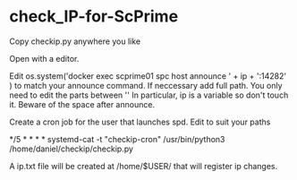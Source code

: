 # check_IP-for-ScPrime
Copy checkip.py anywhere you like

Open with a editor.

Edit  os.system('docker exec scprime01 spc host announce ' + ip + ':14282' ) to match your announce command. If neccessary add full path. You only need to edit the parts between '' In particular, ip is a variable so don't touch it. Beware of the space after announce.

Create a cron job for the user that launches spd. Edit to suit your paths

*/5 * * * * systemd-cat -t "checkip-cron" /usr/bin/python3 /home/daniel/checkip/checkip.py

A ip.txt file will be created at /home/$USER/ that will register ip changes.
